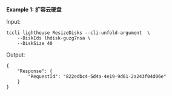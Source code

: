 **Example 1: 扩容云硬盘**



Input: 

```
tccli lighthouse ResizeDisks --cli-unfold-argument  \
    --DiskIds lhdisk-guzg7nsa \
    --DiskSize 40
```

Output: 
```
{
    "Response": {
        "RequestId": "822edbc4-5d4a-4e19-9d61-2a243f04d06e"
    }
}
```

